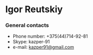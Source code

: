 # Igor Reutskiy

### General contacts

* Phone number: +375(44)714-92-81
* Skype: kazper-91
* e-mail: kazper91@gmail.com

